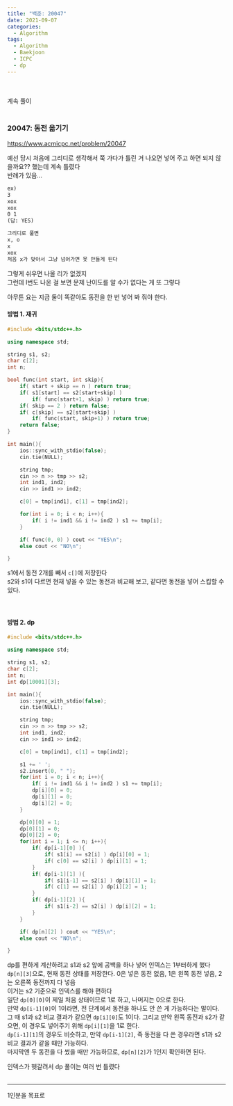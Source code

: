 ```yaml
---
title: "백준: 20047"
date: 2021-09-07
categories:
  - Algorithm
tags:
  - Algorithm
  - Baekjoon
  - ICPC
  - dp
---
```


<br></br>
계속 풀이
<br></br>

### 20047: 동전 옮기기
https://www.acmicpc.net/problem/20047

예선 당시 처음에 그리디로 생각해서 쭉 가다가 틀린 거 나오면 넣어 주고 하면 되지 않을까요?? 했는데 계속 틀렸다  
반례가 있음...
```md
ex) 
3
xox
xox
0 1
(답: YES)

그리디로 풀면
x, o
x
xox
처음 x가 맞아서 그냥 넘어가면 못 만들게 된다
```
그렇게 쉬우면 나올 리가 없겠지  
그런데 I번도 나온 걸 보면 문제 난이도를 알 수가 없다는 게 또 그렇다

아무튼 요는 지금 둘이 똑같아도 동전을 한 번 넣어 봐 줘야 한다.

#### 방법 1. 재귀
```cpp
#include <bits/stdc++.h>

using namespace std;

string s1, s2;
char c[2];
int n;

bool func(int start, int skip){
    if( start + skip == n ) return true;
    if( s1[start] == s2[start+skip] )
        if( func(start+1, skip) ) return true;
    if( skip == 2 ) return false;
    if( c[skip] == s2[start+skip] )
        if( func(start, skip+1) ) return true;
    return false;
}

int main(){
    ios::sync_with_stdio(false);
    cin.tie(NULL);

    string tmp;
    cin >> n >> tmp >> s2;
    int ind1, ind2;
    cin >> ind1 >> ind2;

    c[0] = tmp[ind1], c[1] = tmp[ind2];

    for(int i = 0; i < n; i++){
        if( i != ind1 && i != ind2 ) s1 += tmp[i];
    }

    if( func(0, 0) ) cout << "YES\n";
    else cout << "NO\n";

}
```
s1에서 동전 2개를 빼서 `c[]`에 저장한다  
s2와 s1이 다르면 현재 넣을 수 있는 동전과 비교해 보고, 같다면 동전을 넣어 스킵할 수 있다.  
<br></br>

#### 방법 2. dp
```cpp
#include <bits/stdc++.h>

using namespace std;

string s1, s2;
char c[2];
int n;
int dp[10001][3];

int main(){
    ios::sync_with_stdio(false);
    cin.tie(NULL);

    string tmp;
    cin >> n >> tmp >> s2;
    int ind1, ind2;
    cin >> ind1 >> ind2;

    c[0] = tmp[ind1], c[1] = tmp[ind2];

    s1 += ' ';
    s2.insert(0, " ");
    for(int i = 0; i < n; i++){
        if( i != ind1 && i != ind2 ) s1 += tmp[i];
        dp[i][0] = 0;
        dp[i][1] = 0;
        dp[i][2] = 0;
    }

    dp[0][0] = 1;
    dp[0][1] = 0;
    dp[0][2] = 0;
    for(int i = 1; i <= n; i++){
        if( dp[i-1][0] ){
            if( s1[i] == s2[i] ) dp[i][0] = 1;
            if( c[0] == s2[i] ) dp[i][1] = 1;
        }
        if( dp[i-1][1] ){
            if( s1[i-1] == s2[i] ) dp[i][1] = 1;
            if( c[1] == s2[i] ) dp[i][2] = 1;
        }
        if( dp[i-1][2] ){
            if( s1[i-2] == s2[i] ) dp[i][2] = 1;
        }
    }

    if( dp[n][2] ) cout << "YES\n";
    else cout << "NO\n";

}
```
dp를 편하게 계산하려고 s1과 s2 앞에 공백을 하나 넣어 인덱스는 1부터하게 했다  
`dp[n][3]`으로, 현재 동전 상태를 저장한다. 0은 넣은 동전 없음, 1은 왼쪽 동전 넣음, 2는 오른쪽 동전까지 다 넣음  
이거는 s2 기준으로 인덱스를 해야 편하다  
일단 `dp[0][0]`이 제일 처음 상태이므로 1로 하고, 나머지는 0으로 한다.  
만약 `dp[i-1][0]`이 1이라면, 전 단계에서 동전을 하나도 안 쓴 게 가능하다는 말이다. 그 때 s1과 s2 비교 결과가 같으면 `dp[i][0]`도 1이다. 그리고 만약 왼쪽 동전과 s2가 같으면, 이 경우도 넣어주기 위해 `dp[i][1]`을 1로 한다.  
`dp[i-1][1]`의 경우도 비슷하고, 만약 `dp[i-1][2]`, 즉 동전을 다 쓴 경우라면 s1과 s2 비교 결과가 같을 때만 가능하다.  
마지막엔 두 동전을 다 썼을 때만 가능하므로, `dp[n][2]`가 1인지 확인하면 된다.  

인덱스가 헷갈려서 dp 풀이는 여러 번 틀렸다
<br></br>

---
1인분을 목표로
<br></br>
